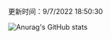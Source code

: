
  更新时间：9/7/2022 18:50:30
	
  ![Anurag's GitHub stats](https://github-readme-stats.vercel.app/api?username=chendj89&theme=gruvbox&show_icons=true)